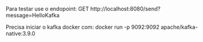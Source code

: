 Para testar use o endopoint:
GET http://localhost:8080/send?message=HelloKafka

Precisa iniciar o kafka docker com:
docker run -p 9092:9092 apache/kafka-native:3.9.0
